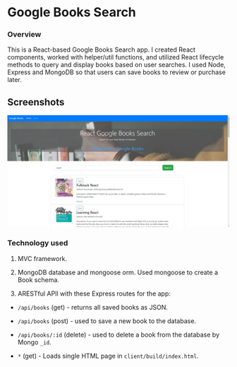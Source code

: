 # Google Books Search

### Overview

This is a React-based Google Books Search app. I created React components, worked with helper/util functions, and utilized React lifecycle methods to query and display books based on user searches. I used Node, Express and MongoDB so that users can save books to review or purchase later.

## Screenshots


![Search](./client/public/home.JPG) 




### Technology used
1. MVC framework.

2. MongoDB database and mongoose orm. Used mongoose to create a Book schema.

3. ARESTful APIl with these Express routes for the app:

* `/api/books` (get) - returns all saved books as JSON.

* `/api/books` (post) - used to save a new book to the database.

* `/api/books/:id` (delete) -  used to delete a book from the database by Mongo `_id`.

* `*` (get) - Loads single HTML page in `client/build/index.html`. 








